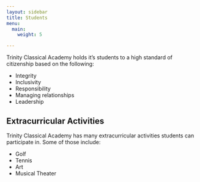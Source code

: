 ```yaml
---
layout: sidebar
title: Students
menu:
  main:
    weight: 5

---
```

Trinity Classical Academy holds it’s students to a high standard of citizenship based on the following:

* Integrity
* Inclusivity
* Responsibility
* Managing relationships
* Leadership

## Extracurricular Activities

Trinity Classical Academy has many extracurricular activities students can participate in. Some of those include:

* Golf
* Tennis
* Art
* Musical Theater